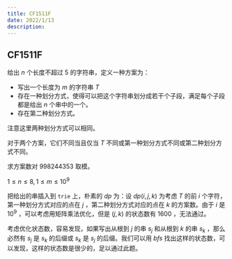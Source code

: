 ```yaml
---
title: CF1511F
date: 2022/1/13
description: 　
---
```


## CF1511F

给出 $n$ 个长度不超过 $5$ 的字符串，定义一种方案为：

+ 写出一个长度为 $m$ 的字符串 $T$
+ 存在一种划分方式，使得可以把这个字符串划分成若干个子段，满足每个子段都是给出 $n$ 个串中的一个。
+ 存在第二种划分方式。

注意这里两种划分方式可以相同。

对于两个方案，它们不同当且仅当 $T$ 不同或第一种划分方式不同或第二种划分方式不同。

求方案数对 $998244353$ 取模。

$1\leq n\leq 8,1\leq m\leq 10^9$

把给出的串插入到 `trie` 上，朴素的 $dp$ 为：设 $dp(i,j,k)$ 为考虑 $T$ 的前 $i$ 个字符，第一种划分方式对应的点在 $j$ ，第二种划分方式对应的点在 $k$ 的方案数。由于 $i$ 是 $10^9$ ，可以考虑用矩阵乘法优化，但是 $(j,k)$ 的状态数有 $1600$ ，无法通过。

考虑优化状态数，容易发现，如果写出从根到 $j$ 的串 $s_j$ 和从根到 $k$ 的串 $s_k$ ，那么必然有 $s_j$ 是 $s_k$ 的后缀或 $s_k$ 是 $s_j$ 的后缀。我们可以用 $bfs$ 找出这样的状态数，可以发现，这样的状态数是很少的，足以通过此题。

